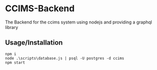 # CCIMS-Backend
The Backend for the ccims system using nodejs and providing a graphql library

## Usage/Installation
```
npm i
node .\scripts\database.js | psql -U postgres -d ccims
npm start
```